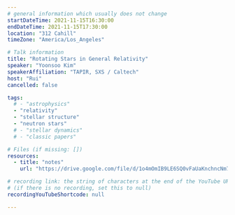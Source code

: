 ```yaml
---
# general information which usually does not change
startDateTime: 2021-11-15T16:30:00
endDateTime: 2021-11-15T17:30:00
location: "312 Cahill"
timeZone: "America/Los_Angeles"

# Talk information
title: "Rotating Stars in General Relativity"
speaker: "Yoonsoo Kim"
speakerAffiliation: "TAPIR, SXS / Caltech"
host: "Rui"
cancelled: false

tags:
  # - "astrophysics"
  - "relativity"
  - "stellar structure"
  - "neutron stars"
  # - "stellar dynamics"
  # - "classic papers"

# Files (if missing: [])
resources:
  - title: "notes"
    url: "https://drive.google.com/file/d/1o4mOmIB9LE6SQ0vFaUaKnchncNm7M2K3/view?usp=drive_link"

# recording link: the string of characters at the end of the YouTube URL
# (if there is no recording, set this to null)
recordingYouTubeShortcode: null

---
```



